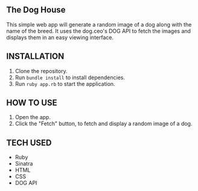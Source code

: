 ## The Dog House ##

  This simple web app will generate a random image of a dog along with the name of the breed. It uses the dog.ceo's DOG API to fetch the images and displays them in an easy viewing interface.

  ## INSTALLATION ##

1. Clone the repository.
2. Run `bundle install` to install dependencies.
3. Run `ruby app.rb` to start the application.

## HOW TO USE ##

  1. Open the app.
  2. Click the "Fetch" button, to fetch and display a random image of a dog. 

  ## TECH USED ##

- Ruby
- Sinatra
- HTML
- CSS
- DOG API
